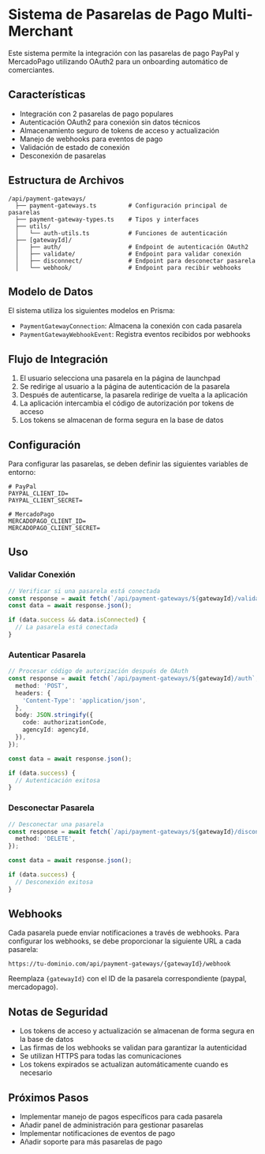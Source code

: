 # Sistema de Pasarelas de Pago Multi-Merchant

Este sistema permite la integración con las pasarelas de pago PayPal y MercadoPago utilizando OAuth2 para un onboarding automático de comerciantes.

## Características

- Integración con 2 pasarelas de pago populares
- Autenticación OAuth2 para conexión sin datos técnicos
- Almacenamiento seguro de tokens de acceso y actualización
- Manejo de webhooks para eventos de pago
- Validación de estado de conexión
- Desconexión de pasarelas

## Estructura de Archivos

```
/api/payment-gateways/
  ├── payment-gateways.ts         # Configuración principal de pasarelas
  ├── payment-gateway-types.ts    # Tipos y interfaces
  ├── utils/
  │   └── auth-utils.ts           # Funciones de autenticación
  ├── [gatewayId]/
  │   ├── auth/                   # Endpoint de autenticación OAuth2
  │   ├── validate/               # Endpoint para validar conexión
  │   ├── disconnect/             # Endpoint para desconectar pasarela
  │   └── webhook/                # Endpoint para recibir webhooks
```

## Modelo de Datos

El sistema utiliza los siguientes modelos en Prisma:

- `PaymentGatewayConnection`: Almacena la conexión con cada pasarela
- `PaymentGatewayWebhookEvent`: Registra eventos recibidos por webhooks

## Flujo de Integración

1. El usuario selecciona una pasarela en la página de launchpad
2. Se redirige al usuario a la página de autenticación de la pasarela
3. Después de autenticarse, la pasarela redirige de vuelta a la aplicación
4. La aplicación intercambia el código de autorización por tokens de acceso
5. Los tokens se almacenan de forma segura en la base de datos

## Configuración

Para configurar las pasarelas, se deben definir las siguientes variables de entorno:

```
# PayPal
PAYPAL_CLIENT_ID=
PAYPAL_CLIENT_SECRET=

# MercadoPago
MERCADOPAGO_CLIENT_ID=
MERCADOPAGO_CLIENT_SECRET=
```

## Uso

### Validar Conexión

```typescript
// Verificar si una pasarela está conectada
const response = await fetch(`/api/payment-gateways/${gatewayId}/validate?agencyId=${agencyId}`);
const data = await response.json();

if (data.success && data.isConnected) {
  // La pasarela está conectada
}
```

### Autenticar Pasarela

```typescript
// Procesar código de autorización después de OAuth
const response = await fetch(`/api/payment-gateways/${gatewayId}/auth`, {
  method: 'POST',
  headers: {
    'Content-Type': 'application/json',
  },
  body: JSON.stringify({
    code: authorizationCode,
    agencyId: agencyId,
  }),
});

const data = await response.json();

if (data.success) {
  // Autenticación exitosa
}
```

### Desconectar Pasarela

```typescript
// Desconectar una pasarela
const response = await fetch(`/api/payment-gateways/${gatewayId}/disconnect?agencyId=${agencyId}`, {
  method: 'DELETE',
});

const data = await response.json();

if (data.success) {
  // Desconexión exitosa
}
```

## Webhooks

Cada pasarela puede enviar notificaciones a través de webhooks. Para configurar los webhooks, se debe proporcionar la siguiente URL a cada pasarela:

```
https://tu-dominio.com/api/payment-gateways/{gatewayId}/webhook
```

Reemplaza `{gatewayId}` con el ID de la pasarela correspondiente (paypal, mercadopago).

## Notas de Seguridad

- Los tokens de acceso y actualización se almacenan de forma segura en la base de datos
- Las firmas de los webhooks se validan para garantizar la autenticidad
- Se utilizan HTTPS para todas las comunicaciones
- Los tokens expirados se actualizan automáticamente cuando es necesario

## Próximos Pasos

- Implementar manejo de pagos específicos para cada pasarela
- Añadir panel de administración para gestionar pasarelas
- Implementar notificaciones de eventos de pago
- Añadir soporte para más pasarelas de pago